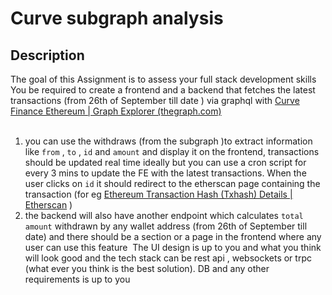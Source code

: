 # Curve subgraph analysis

## Description
The goal of this Assignment is to assess your  full stack development skills
​
You be required to create a frontend and a backend that fetches the latest transactions (from 26th of September till date ) via graphql with [Curve Finance Ethereum | Graph Explorer (thegraph.com)](https://thegraph.com/explorer/subgraphs/GAGwGKc4ArNKKq9eFTcwgd1UGymvqhTier9Npqo1YvZB?view=Playground&chain=mainnet)  
​
1) you can use the withdraws (from the subgraph )to extract information like `from` , `to` , `id` and `amount` and display it on the frontend, transactions should be updated real time ideally but you can use a cron script for every 3 mins to update the FE with the latest transactions. When the user clicks on `id` it should  redirect to the etherscan page containing the transaction (for eg [Ethereum Transaction Hash (Txhash) Details | Etherscan](https://etherscan.io/tx/0x171d521dccb4b2e75787120ee9ad31ca7dbee23e7da139abe712c99966c7d9ba) )
​
2) the backend will also have another endpoint which calculates `total amount` withdrawn by any wallet address (from 26th of September till date) and there should be a section or a page in the frontend where any user can use this feature
​
The UI design is up to you and what you think will look good and the tech stack can be rest api , websockets or trpc (what ever you think is the best solution). DB and any other requirements is up to you
